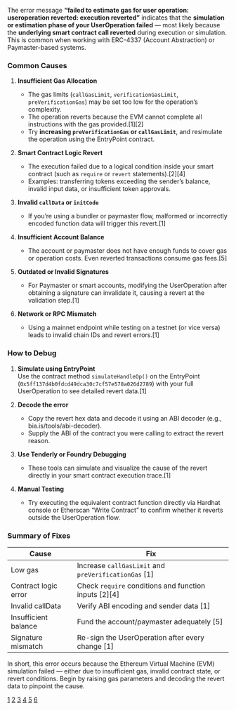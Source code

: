 The error message **“failed to estimate gas for user operation: useroperation reverted: execution reverted”** indicates that the **simulation or estimation phase of your UserOperation failed** — most likely because the **underlying smart contract call reverted** during execution or simulation. This is common when working with ERC-4337 (Account Abstraction) or Paymaster-based systems.

### Common Causes
1. **Insufficient Gas Allocation**
   - The gas limits (`callGasLimit`, `verificationGasLimit`, `preVerificationGas`) may be set too low for the operation’s complexity.
   - The operation reverts because the EVM cannot complete all instructions with the gas provided.[1][2]
   - Try **increasing `preVerificationGas` or `callGasLimit`**, and resimulate the operation using the EntryPoint contract.

2. **Smart Contract Logic Revert**
   - The execution failed due to a logical condition inside your smart contract (such as `require` or `revert` statements).[2][4]
   - Examples: transferring tokens exceeding the sender’s balance, invalid input data, or insufficient token approvals.

3. **Invalid `callData` or `initCode`**
   - If you’re using a bundler or paymaster flow, malformed or incorrectly encoded function data will trigger this revert.[1]

4. **Insufficient Account Balance**
   - The account or paymaster does not have enough funds to cover gas or operation costs. Even reverted transactions consume gas fees.[5]

5. **Outdated or Invalid Signatures**
   - For Paymaster or smart accounts, modifying the UserOperation after obtaining a signature can invalidate it, causing a revert at the validation step.[1]

6. **Network or RPC Mismatch**
   - Using a mainnet endpoint while testing on a testnet (or vice versa) leads to invalid chain IDs and revert errors.[1]

### How to Debug
1. **Simulate using EntryPoint**  
   Use the contract method `simulateHandleOp()` on the EntryPoint (`0x5ff137d4b0fdcd49dca30c7cf57e578a026d2789`) with your full UserOperation to see detailed revert data.[1]

2. **Decode the error**
   - Copy the revert hex data and decode it using an ABI decoder (e.g., bia.is/tools/abi-decoder).
   - Supply the ABI of the contract you were calling to extract the revert reason.

3. **Use Tenderly or Foundry Debugging**
   - These tools can simulate and visualize the cause of the revert directly in your smart contract execution trace.[1]

4. **Manual Testing**
   - Try executing the equivalent contract function directly via Hardhat console or Etherscan “Write Contract” to confirm whether it reverts outside the UserOperation flow.

### Summary of Fixes
| Cause | Fix |
|-------|-----|
| Low gas | Increase `callGasLimit` and `preVerificationGas` [1] |
| Contract logic error | Check `require` conditions and function inputs [2][4] |
| Invalid callData | Verify ABI encoding and sender data [1] |
| Insufficient balance | Fund the account/paymaster adequately [5] |
| Signature mismatch | Re-sign the UserOperation after every change [1] |

In short, this error occurs because the Ethereum Virtual Machine (EVM) simulation failed — either due to insufficient gas, invalid contract state, or revert conditions. Begin by raising gas parameters and decoding the revert data to pinpoint the cause.

[1](https://docs.cdp.coinbase.com/paymaster/reference-troubleshooting/troubleshooting)
[2](https://metana.io/blog/evm-execution-reverted-errors/)
[3](https://github.com/stackup-wallet/stackup-bundler/issues/184)
[4](https://stackoverflow.com/questions/71194882/execution-reverted-during-call-this-transaction-will-likely-revert-if-you-wish)
[5](https://support.ledger.com/article/9259413674781-zd)
[6](https://forum.openzeppelin.com/t/transaction-would-revert-could-not-estimate-gas-for-transaction/34835)